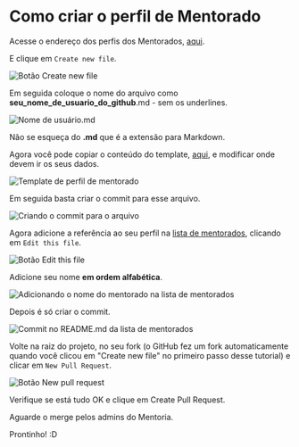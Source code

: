 # Como criar o perfil de Mentorado

Acesse o endereço dos perfis dos Mentorados, [aqui](https://github.com/training-center/mentoria/tree/master/profiles/pupils).

E clique em `Create new file`.

![Botão Create new file](/img/create-new-file.png)

Em seguida coloque o nome do arquivo como **seu_nome_de_usuario_do_github**.md - sem os underlines.

![Nome de usuário.md](/img/name-of-user-pupil-helper.png)

Não se esqueça do **.md** que é a extensão para Markdown.

Agora você pode copiar o conteúdo do template, [aqui](https://github.com/training-center/mentoria/blob/master/profiles/pupils/pupil_template.md), e modificar onde devem ir os seus dados.

![Template de perfil de mentorado](/img/pupil-template-helper.png)

Em seguida basta criar o commit para esse arquivo.

![Criando o commit para o arquivo](/img/commit-with-new-profile-helper.png)

Agora adicione a referência ao seu perfil na [lista de mentorados](https://github.com/training-center/mentoria/blob/master/profiles/pupils/README.md), clicando em `Edit this file`.

![Botão Edit this file](/img/edit-this-file-button-helper.png)

Adicione seu nome **em ordem alfabética**.

![Adicionando o nome do mentorado na lista de mentorados](/img/add-pupil-profile-in-readme-helper.png)

Depois é só criar o commit.

![Commit no README.md da lista de mentorados](/img/commit-readme-helper.png)

Volte na raiz do projeto, no seu fork (o GitHub fez um fork automaticamente quando você clicou em "Create new file" no primeiro passo desse tutorial) e clicar em `New Pull Request`.

![Botão New pull request](/img/new-pull-request.png)

Verifique se está tudo OK e clique em Create Pull Request.

Aguarde o merge pelos admins do Mentoria.

Prontinho! :D
